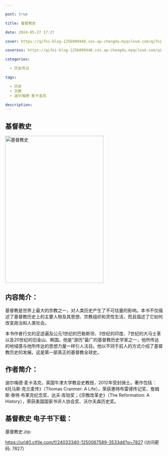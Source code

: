 ```yaml
---

post: true

title: 基督教史

date: 2024-05-27 17:27

cover: https://qifei-blog-1256009448.cos.ap-chengdu.myqcloud.com/qifei-blog/661c744468eb935713eab6c7.jpg

coveross: https://qifei-blog-1256009448.cos.ap-chengdu.myqcloud.com/qifei-blog/661c744468eb935713eab6c7.jpg

categories:

  - 历史传记

tags:

  - 历史
  - 宗教
  - 迪尔梅德·麦卡洛克

description:
---
```


## 基督教史
<img alt="基督教史 " class="aligncenter loading" data-was-processed="true" decoding="async" fetchpriority="high" height="471" src="https://qifei-blog-1256009448.cos.ap-chengdu.myqcloud.com/qifei-blog/661c744468eb935713eab6c7.jpg " style="cursor: zoom-in;" width="314"/>

## 内容简介：

基督教是世界上最大的宗教之一，对人类历史产生了不可估量的影响。本书不仅描述了基督教历史上的主要人物及其思想、宗教组织和灵性生活，而且描述了它如何改变政治和人类社会。

本书作者行文的足迹遍及公元1世纪的巴勒斯坦、3世纪的印度、7世纪的大马士革以及20世纪的旧金山、韩国。他是“游历”最广的基督教历史学家之一，他所传达的地域感与他所传达的思想力量一样引人注目。他以不同于前人的方式介绍了基督教历史的发展。这是第一部真正的基督教全球史。

## 作者简介：

迪尔梅德·麦卡洛克，英国牛津大学教会史教授，2012年受封骑士。著作包括：《托马斯‧克兰麦传》（Thomas Cranmer: A Life），荣获惠特布雷德传记奖、詹姆斯‧泰特‧布莱克纪念奖、达夫‧库珀奖；《宗教改革史》（The Reformation: A History），荣获美国国家书评人协会奖、沃尔夫森历史奖。

## 基督教史 电子书下载：
基督教史.zip: 

https://url40.ctfile.com/f/24033340-1250067589-3533d4?p=7827 (访问密码: 7827)
